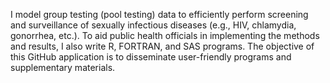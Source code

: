 I model group testing (pool testing) data to efficiently perform screening and surveillance of sexually infectious diseases (e.g., HIV, chlamydia, gonorrhea, etc.). To aid public health officials in implementing the methods and results, I also write R, FORTRAN, and SAS programs. The objective of this GitHub application is to disseminate user-friendly programs and supplementary materials.
